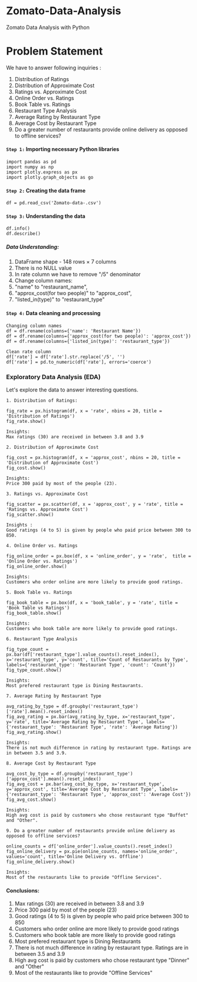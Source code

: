 # Zomato-Data-Analysis
Zomato Data Analysis with Python

# Problem Statement

We have to answer following inquiries :

1. Distribution of Ratings
2. Distribution of Approximate Cost
3. Ratings vs. Approximate Cost
4. Online Order vs. Ratings
5. Book Table vs. Ratings
6. Restaurant Type Analysis
7. Average Rating by Restaurant Type
8. Average Cost by Restaurant Type
9. Do a greater number of restaurants provide online delivery as opposed to offline services?

#### `Step 1:` Importing necessary Python libraries
```
import pandas as pd
import numpy as np
import plotly.express as px
import plotly.graph_objects as go
```

#### `Step 2:` Creating the data frame
```
df = pd.read_csv('Zomato-data-.csv')
```

#### `Step 3:` Understanding the data
```
df.info()
df.describe()
```
##### Data Understanding:

1. DataFrame shape - 148 rows × 7 columns
2. There is no NULL value
3. In rate column we have to remove "/5" denominator
4. Change column names:
5. "name" to "restaurant_name",
6. "approx_cost(for two people)" to "approx_cost",
7. "listed_in(type)" to "restaurant_type"

#### `Step 4:` Data cleaning and processing
```
Changing column names
df = df.rename(columns={'name': 'Restaurant Name'})
df = df.rename(columns={'approx_cost(for two people)': 'approx_cost'})
df = df.rename(columns={'listed_in(type)': 'restaurant_type'})
```
```
Clean rate column
df['rate'] = df['rate'].str.replace('/5', '')
df['rate'] = pd.to_numeric(df['rate'], errors='coerce')
```

### Exploratory Data Analysis (EDA)

Let's explore the data to answer interesting questions.

```
1. Distribution of Ratings:

fig_rate = px.histogram(df, x = 'rate', nbins = 20, title = 'Distribution of Ratings')
fig_rate.show()

Insights:
Max ratings (30) are received in between 3.8 and 3.9
```
```
2. Distribution of Approximate Cost

fig_cost = px.histogram(df, x = 'approx_cost', nbins = 20, title = 'Distribution of Approximate Cost')
fig_cost.show()

Insights:
Price 300 paid by most of the people (23).
```
```
3. Ratings vs. Approximate Cost

fig_scatter = px.scatter(df, x = 'approx_cost', y = 'rate', title = 'Ratings vs. Approximate Cost')
fig_scatter.show()

Insights :
Good ratings (4 to 5) is given by people who paid price between 300 to 850.
```
```
4. Online Order vs. Ratings

fig_online_order = px.box(df, x = 'online_order', y = 'rate',  title = 'Online Order vs. Ratings')
fig_online_order.show()

Insights:
Customers who order online are more likely to provide good ratings.
```
```
5. Book Table vs. Ratings

fig_book_table = px.box(df, x = 'book_table', y = 'rate', title = 'Book Table vs Ratings')
fig_book_table.show()

Insights:
Customers who book table are more likely to provide good ratings.
```
```
6. Restaurant Type Analysis

fig_type_count = px.bar(df['restaurant_type'].value_counts().reset_index(), x='restaurant_type', y='count', title='Count of Restaurants by Type', labels={'restaurant_type': 'Restaurant Type', 'count': 'Count'})
fig_type_count.show()

Insights:
Most prefered restaurant type is Dining Restaurants.
```
```
7. Average Rating by Restaurant Type

avg_rating_by_type = df.groupby('restaurant_type')['rate'].mean().reset_index()
fig_avg_rating = px.bar(avg_rating_by_type, x='restaurant_type', y='rate', title='Average Rating by Restaurant Type', labels={'restaurant_type': 'Restaurant Type', 'rate': 'Average Rating'})
fig_avg_rating.show()

Insights:
There is not much difference in rating by restaurant type. Ratings are in between 3.5 and 3.9.
```
```
8. Average Cost by Restaurant Type

avg_cost_by_type = df.groupby('restaurant_type')['approx_cost'].mean().reset_index()
fig_avg_cost = px.bar(avg_cost_by_type, x='restaurant_type', y='approx_cost', title='Average Cost by Restaurant Type', labels={'restaurant_type': 'Restaurant Type', 'approx_cost': 'Average Cost'})
fig_avg_cost.show()

Insights:
High avg cost is paid by customers who chose restaurant type "Buffet" and "Other".
```
```
9. Do a greater number of restaurants provide online delivery as opposed to offline services?

online_counts = df['online_order'].value_counts().reset_index()
fig_online_delivery = px.pie(online_counts, names='online_order', values='count', title='Online Delivery vs. Offline')
fig_online_delivery.show()

Insights:
Most of the restaurants like to provide "Offline Services".
```
#### Conclusions:

1. Max ratings (30) are received in between 3.8 and 3.9
2. Price 300 paid by most of the people (23)
3. Good ratings (4 to 5) is given by people who paid price between 300 to 850
4. Customers who order online are more likely to provide good ratings
5. Customers who book table are more likely to provide good ratings
6. Most prefered restaurant type is Dining Restaurants
7. There is not much difference in rating by restaurant type. Ratings are in between 3.5 and 3.9
8. High avg cost is paid by customers who chose restaurant type "Dinner" and "Other"
9. Most of the restaurants like to provide "Offline Services"
